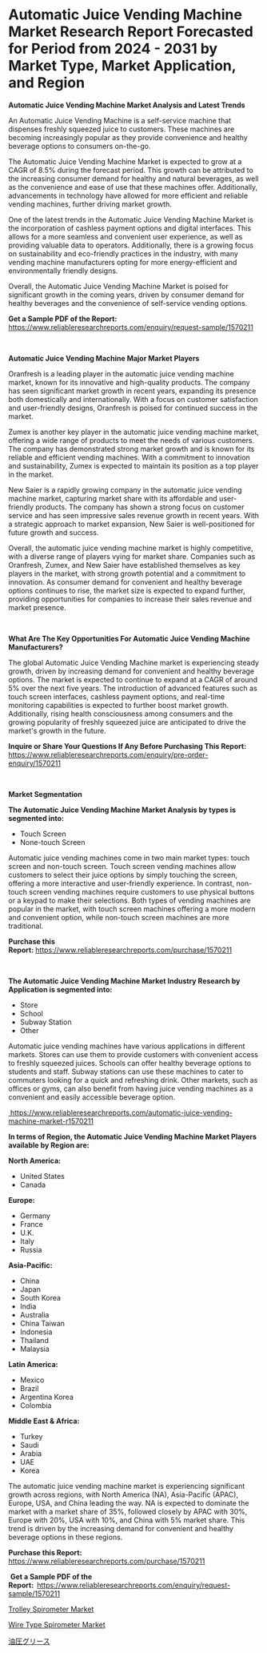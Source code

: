 <p><h1>Automatic Juice Vending Machine Market Research Report Forecasted for Period from 2024 -  2031 by Market Type, Market Application, and Region</h1></p><p><strong>Automatic Juice Vending Machine Market Analysis and Latest Trends</strong></p>
<p><p>An Automatic Juice Vending Machine is a self-service machine that dispenses freshly squeezed juice to customers. These machines are becoming increasingly popular as they provide convenience and healthy beverage options to consumers on-the-go.</p><p>The Automatic Juice Vending Machine Market is expected to grow at a CAGR of 8.5% during the forecast period. This growth can be attributed to the increasing consumer demand for healthy and natural beverages, as well as the convenience and ease of use that these machines offer. Additionally, advancements in technology have allowed for more efficient and reliable vending machines, further driving market growth.</p><p>One of the latest trends in the Automatic Juice Vending Machine Market is the incorporation of cashless payment options and digital interfaces. This allows for a more seamless and convenient user experience, as well as providing valuable data to operators. Additionally, there is a growing focus on sustainability and eco-friendly practices in the industry, with many vending machine manufacturers opting for more energy-efficient and environmentally friendly designs.</p><p>Overall, the Automatic Juice Vending Machine Market is poised for significant growth in the coming years, driven by consumer demand for healthy beverages and the convenience of self-service vending options.</p></p>
<p><strong>Get a Sample PDF of the Report:&nbsp;</strong> <a href="https://www.reliableresearchreports.com/enquiry/request-sample/1570211">https://www.reliableresearchreports.com/enquiry/request-sample/1570211</a></p>
<p>&nbsp;</p>
<p><strong>Automatic Juice Vending Machine Major Market Players</strong></p>
<p><p>Oranfresh is a leading player in the automatic juice vending machine market, known for its innovative and high-quality products. The company has seen significant market growth in recent years, expanding its presence both domestically and internationally. With a focus on customer satisfaction and user-friendly designs, Oranfresh is poised for continued success in the market.</p><p>Zumex is another key player in the automatic juice vending machine market, offering a wide range of products to meet the needs of various customers. The company has demonstrated strong market growth and is known for its reliable and efficient vending machines. With a commitment to innovation and sustainability, Zumex is expected to maintain its position as a top player in the market.</p><p>New Saier is a rapidly growing company in the automatic juice vending machine market, capturing market share with its affordable and user-friendly products. The company has shown a strong focus on customer service and has seen impressive sales revenue growth in recent years. With a strategic approach to market expansion, New Saier is well-positioned for future growth and success.</p><p>Overall, the automatic juice vending machine market is highly competitive, with a diverse range of players vying for market share. Companies such as Oranfresh, Zumex, and New Saier have established themselves as key players in the market, with strong growth potential and a commitment to innovation. As consumer demand for convenient and healthy beverage options continues to rise, the market size is expected to expand further, providing opportunities for companies to increase their sales revenue and market presence.</p></p>
<p>&nbsp;</p>
<p><strong>What Are The Key Opportunities For Automatic Juice Vending Machine Manufacturers?</strong></p>
<p><p>The global Automatic Juice Vending Machine market is experiencing steady growth, driven by increasing demand for convenient and healthy beverage options. The market is expected to continue to expand at a CAGR of around 5% over the next five years. The introduction of advanced features such as touch screen interfaces, cashless payment options, and real-time monitoring capabilities is expected to further boost market growth. Additionally, rising health consciousness among consumers and the growing popularity of freshly squeezed juice are anticipated to drive the market's growth in the future.</p></p>
<p><strong>Inquire or Share Your Questions If Any Before Purchasing This Report:</strong> <a href="https://www.reliableresearchreports.com/enquiry/pre-order-enquiry/1570211">https://www.reliableresearchreports.com/enquiry/pre-order-enquiry/1570211</a></p>
<p>&nbsp;</p>
<p><strong>Market Segmentation</strong></p>
<p><strong>The Automatic Juice Vending Machine Market Analysis by types is segmented into:</strong></p>
<p><ul><li>Touch Screen</li><li>None-touch Screen</li></ul></p>
<p><p>Automatic juice vending machines come in two main market types: touch screen and non-touch screen. Touch screen vending machines allow customers to select their juice options by simply touching the screen, offering a more interactive and user-friendly experience. In contrast, non-touch screen vending machines require customers to use physical buttons or a keypad to make their selections. Both types of vending machines are popular in the market, with touch screen machines offering a more modern and convenient option, while non-touch screen machines are more traditional.</p></p>
<p><strong>Purchase this Report:&nbsp;</strong><a href="https://www.reliableresearchreports.com/purchase/1570211">https://www.reliableresearchreports.com/purchase/1570211</a></p>
<p>&nbsp;</p>
<p><strong>The Automatic Juice Vending Machine Market Industry Research by Application is segmented into:</strong></p>
<p><ul><li>Store</li><li>School</li><li>Subway Station</li><li>Other</li></ul></p>
<p><p>Automatic juice vending machines have various applications in different markets. Stores can use them to provide customers with convenient access to freshly squeezed juices. Schools can offer healthy beverage options to students and staff. Subway stations can use these machines to cater to commuters looking for a quick and refreshing drink. Other markets, such as offices or gyms, can also benefit from having juice vending machines as a convenient and easily accessible beverage option.</p></p>
<p><a href="https://www.reliableresearchreports.com/automatic-juice-vending-machine-market-r1570211">&nbsp;https://www.reliableresearchreports.com/automatic-juice-vending-machine-market-r1570211</a></p>
<p><strong>In terms of Region, the Automatic Juice Vending Machine Market Players available by Region are:</strong></p>
<p>
    <p> <strong> North America: </strong>
        <ul>
            <li>United States</li>
            <li>Canada</li>
        </ul>
        </p> 
    <p> <strong> Europe: </strong>
        <ul>
            <li>Germany</li>
            <li>France</li>
            <li>U.K.</li>
            <li>Italy</li>
            <li>Russia</li>
        </ul>
        </p> 
    <p> <strong> Asia-Pacific: </strong>
        <ul>
            <li>China</li>
            <li>Japan</li>
            <li>South Korea</li>
            <li>India</li>
            <li>Australia</li>
            <li>China Taiwan</li>
            <li>Indonesia</li>
            <li>Thailand</li>
            <li>Malaysia</li>
        </ul>
        </p> 
    <p> <strong> Latin America: </strong>
        <ul>
            <li>Mexico</li>
            <li>Brazil</li>
            <li>Argentina Korea</li>
            <li>Colombia</li>
        </ul>
        </p> 
    <p> <strong> Middle East & Africa: </strong>
        <ul>
            <li>Turkey</li>
            <li>Saudi</li>
            <li>Arabia</li>
            <li>UAE</li>
            <li>Korea</li>
        </ul>
    </p>
    </p>
<p><p>The automatic juice vending machine market is experiencing significant growth across regions, with North America (NA), Asia-Pacific (APAC), Europe, USA, and China leading the way. NA is expected to dominate the market with a market share of 35%, followed closely by APAC with 30%, Europe with 20%, USA with 10%, and China with 5% market share. This trend is driven by the increasing demand for convenient and healthy beverage options in these regions.</p></p>
<p><strong>Purchase this Report: </strong><a href="https://www.reliableresearchreports.com/purchase/1570211">https://www.reliableresearchreports.com/purchase/1570211</a></p>
<p>&nbsp;<strong>Get a Sample PDF of the Report:&nbsp;&nbsp;</strong><a href="https://www.reliableresearchreports.com/enquiry/request-sample/1570211">https://www.reliableresearchreports.com/enquiry/request-sample/1570211</a></p>
<p><strong></strong></p>
<p><p><a href="https://www.linkedin.com/pulse/trolley-spirometer-market-size-reveals-best-marketing-pvude?trackingId=UYLGtfHqPYzI39FiMXoZoQ%3D%3D">Trolley Spirometer Market</a></p><p><a href="https://www.linkedin.com/pulse/wire-type-spirometer-market-competitive-analysis-trends-bsr6e?trackingId=Ycf3RmehjywCEupn92cE7w%3D%3D">Wire Type Spirometer Market</a></p><p><a href="https://github.com/ihabdkwlxs948/Market-Research-Report-List-1/blob/main/478869430050.md">油圧グリース</a></p></p>